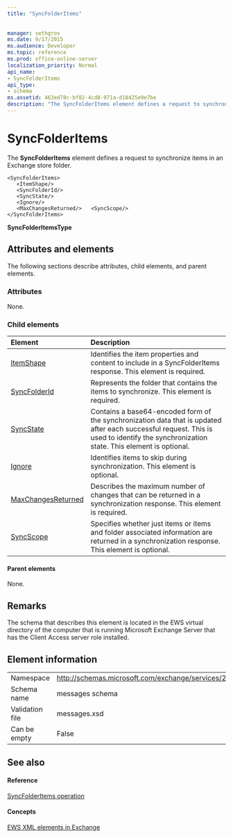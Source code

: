 ```yaml
---
title: "SyncFolderItems"
 
 
manager: sethgros
ms.date: 9/17/2015
ms.audience: Developer
ms.topic: reference
ms.prod: office-online-server
localization_priority: Normal
api_name:
- SyncFolderItems
api_type:
- schema
ms.assetid: 463ed78c-bf82-4cd8-971a-d18425e9e7be
description: "The SyncFolderItems element defines a request to synchronize items in an Exchange store folder."
---
```


# SyncFolderItems

The **SyncFolderItems** element defines a request to synchronize items in an Exchange store folder. 
  
```
<SyncFolderItems>
   <ItemShape/>
   <SyncFolderId/>
   <SyncState/>
   <Ignore/>
   <MaxChangesReturned/>   <SyncScope/>
</SyncFolderItems>
```

 **SyncFolderItemsType**
## Attributes and elements

The following sections describe attributes, child elements, and parent elements.
  
### Attributes

None.
  
### Child elements

|**Element**|**Description**|
|:-----|:-----|
|[ItemShape](itemshape.md) <br/> |Identifies the item properties and content to include in a SyncFolderItems response. This element is required.  <br/> |
|[SyncFolderId](syncfolderid.md) <br/> |Represents the folder that contains the items to synchronize. This element is required.  <br/> |
|[SyncState](syncstate-ex15websvcsotherref.md) <br/> |Contains a base64-encoded form of the synchronization data that is updated after each successful request. This is used to identify the synchronization state. This element is optional.  <br/> |
|[Ignore](ignore.md) <br/> |Identifies items to skip during synchronization. This element is optional.  <br/> |
|[MaxChangesReturned](maxchangesreturned.md) <br/> |Describes the maximum number of changes that can be returned in a synchronization response. This element is required.  <br/> |
|[SyncScope](syncscope.md) <br/> |Specifies whether just items or items and folder associated information are returned in a synchronization response. This element is optional.  <br/> |
   
#### Parent elements

None.
  
## Remarks

The schema that describes this element is located in the EWS virtual directory of the computer that is running Microsoft Exchange Server that has the Client Access server role installed.
  
## Element information

|||
|:-----|:-----|
|Namespace  <br/> |http://schemas.microsoft.com/exchange/services/2006/messages  <br/> |
|Schema name  <br/> |messages schema  <br/> |
|Validation file  <br/> |messages.xsd  <br/> |
|Can be empty  <br/> |False  <br/> |
   
## See also

#### Reference

[SyncFolderItems operation](syncfolderitems-operation.md)
#### Concepts

[EWS XML elements in Exchange](ews-xml-elements-in-exchange.md)

